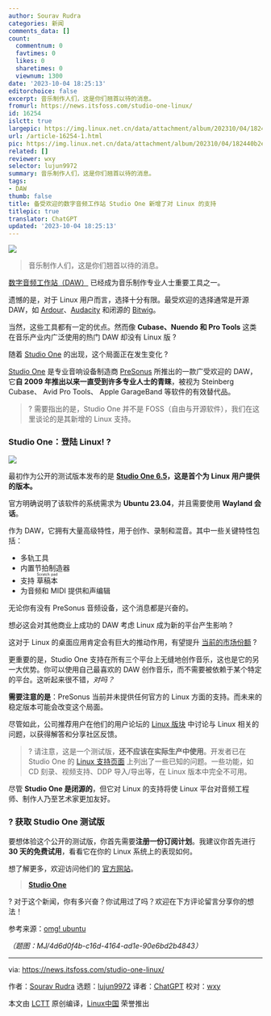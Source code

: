 ```yaml
---
author: Sourav Rudra
categories: 新闻
comments_data: []
count:
  commentnum: 0
  favtimes: 0
  likes: 0
  sharetimes: 0
  viewnum: 1300
date: '2023-10-04 18:25:13'
editorchoice: false
excerpt: 音乐制作人们，这是你们翘首以待的消息。
fromurl: https://news.itsfoss.com/studio-one-linux/
id: 16254
islctt: true
largepic: https://img.linux.net.cn/data/attachment/album/202310/04/182440b2evk5fiqfzv5k4v.jpg
url: /article-16254-1.html
pic: https://img.linux.net.cn/data/attachment/album/202310/04/182440b2evk5fiqfzv5k4v.jpg.thumb.jpg
related: []
reviewer: wxy
selector: lujun9972
summary: 音乐制作人们，这是你们翘首以待的消息。
tags:
- DAW
thumb: false
title: 备受欢迎的数字音频工作站 Studio One 新增了对 Linux 的支持
titlepic: true
translator: ChatGPT
updated: '2023-10-04 18:25:13'
---
```


![](https://img.linux.net.cn/data/attachment/album/202310/04/182440b2evk5fiqfzv5k4v.jpg)



> 
> 音乐制作人们，这是你们翘首以待的消息。
> 
> 
> 


[数字音频工作站（DAW）](https://en.wikipedia.org/wiki/Digital_audio_workstation) 已经成为音乐制作专业人士重要工具之一。


遗憾的是，对于 Linux 用户而言，选择十分有限。最受欢迎的选择通常是开源 DAW，如 [Ardour](https://news.itsfoss.com/ardour-7-3-release/)、[Audacity](https://news.itsfoss.com/audacity-3-2-release/) 和闭源的 [Bitwig](https://www.bitwig.com/)。


当然，这些工具都有一定的优点。然而像 **Cubase、Nuendo 和 Pro Tools** 这类在音乐产业内广泛使用的热门 DAW 却没有 Linux 版 ?


随着 [Studio One](https://www.presonus.com/en/studio-one.html) 的出现，这个局面正在发生变化 ?


[Studio One](https://www.presonus.com/en/studio-one.html) 是专业音响设备制造商 [PreSonus](https://www.presonus.com/en/start) 所推出的一款广受欢迎的 DAW，它**自 2009 年推出以来一直受到许多专业人士的青睐**，被视为 Steinberg Cubase、 Avid Pro Tools、 Apple GarageBand 等软件的有效替代品。



> 
> ? 需要指出的是，Studio One 并不是 FOSS（自由与开源软件），我们在这里谈论的是其新增的 Linux 支持。
> 
> 
> 


### Studio One：登陆 Linux! ?


![](https://img.linux.net.cn/data/attachment/album/202310/04/182513tr7k7ybntnhknpq8.png)


最初作为公开的测试版本发布的是 **[Studio One 6.5](https://blog.presonus.com/2023/09/29/you-can-do-immersive-audio-right-now/)，这是首个为 Linux 用户提供的版本。**


官方明确说明了该软件的系统需求为 **Ubuntu 23.04**，并且需要使用 **Wayland 会话**。


作为 DAW，它拥有大量高级特性，用于创作、录制和混音。其中一些关键特性包括：


* 多轨工具
* 内置节拍制造器
* 支持 <ruby> 草稿本 <rt>  Scratch pad </rt></ruby>
* 为音频和 MIDI 提供和声编辑


无论你有没有 PreSonus 音频设备，这个消息都是兴奋的。


想必这会对其他商业上成功的 DAW 考虑 Linux 成为新的平台产生影响 ?


这对于 Linux 的桌面应用肯定会有巨大的推动作用，有望提升 [当前的市场份额](https://itsfoss.com/linux-market-share/) ?


更重要的是，Studio One 支持在所有三个平台上无缝地创作音乐，这也是它的另一大优势。你可以使用自己最喜欢的 DAW 创作音乐，而不需要被依赖于某个特定的平台。这听起来很不错，*对吗？*


**需要注意的是**：PreSonus 当前并未提供任何官方的 Linux 方面的支持。而未来的稳定版本可能会改变这个局面。


尽管如此，公司推荐用户在他们的用户论坛的 [Linux 版块](https://forums.presonus.com/viewforum.php?f=419) 中讨论与 Linux 相关的问题，以获得解答和分享社区反馈。



> 
> ? 请注意，这是一个测试版，**还不应该在实际生产中使用**。开发者已在 Studio One 的 [Linux 支持页面](https://support.presonus.com/hc/en-us/articles/19214558269581-Linux-Getting-Started) 上列出了一些已知的问题。一些功能，如 CD 刻录、视频支持、DDP 导入/导出等，在 Linux 版本中完全不可用。
> 
> 
> 


尽管 **Studio One 是闭源的**，但它对 Linux 的支持将使 Linux 平台对音频工程师、制作人乃至艺术家更加友好。


### ? 获取 Studio One 测试版


要想体验这个公开的测试版，你首先需要**注册一份订阅计划**。我建议你首先进行**30 天的免费试用**，看看它在你的 Linux 系统上的表现如何。


想了解更多，欢迎访问他们的 [官方网站](https://www.presonus.com/en/studio-one-compare.html)。



> 
> **[Studio One](https://www.presonus.com/en/studio-one-compare.html)**
> 
> 
> 


? 对于这个新闻，你有多兴奋？你试用过了吗？欢迎在下方评论留言分享你的想法！


参考来源：[omg! ubuntu](https://www.omgubuntu.co.uk/2023/10/pro-audio-app-studio-one-now-supports-linux)


*（题图：MJ/4d6d0f4b-c16d-4164-ad1e-90e6bd2b4843）*




---


via: <https://news.itsfoss.com/studio-one-linux/>


作者：[Sourav Rudra](https://news.itsfoss.com/author/sourav/) 选题：[lujun9972](https://github.com/lujun9972) 译者：[ChatGPT](https://linux.cn/lctt/ChatGPT) 校对：[wxy](https://github.com/wxy)


本文由 [LCTT](https://github.com/LCTT/TranslateProject) 原创编译，[Linux中国](https://linux.cn/) 荣誉推出